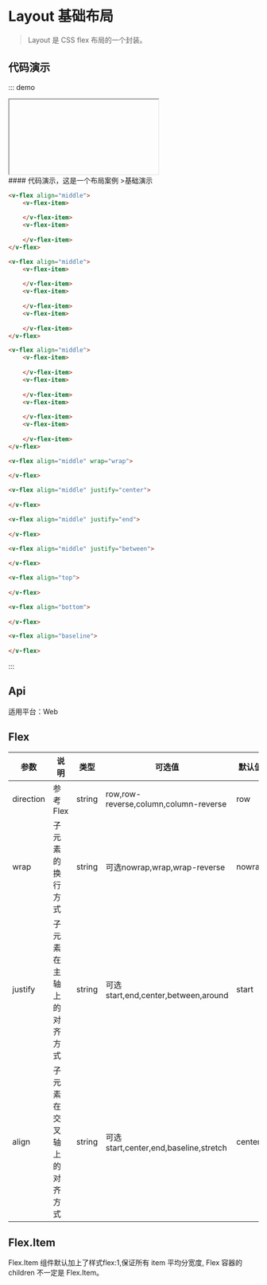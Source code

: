 # Layout 基础布局

>Layout 是 CSS flex 布局的一个封装。

## 代码演示
::: demo

<iframe>http://10.166.3.200:8080/demo.html#/flex</iframe>
<summary>
#### 代码演示，这是一个布局案例
>基础演示
</summary>

```html
<v-flex align="middle">
    <v-flex-item>
        
    </v-flex-item>
    <v-flex-item>
        
    </v-flex-item>
</v-flex>

<v-flex align="middle">
    <v-flex-item>
        
    </v-flex-item>
    <v-flex-item>
        
    </v-flex-item>
    <v-flex-item>
        
    </v-flex-item>
</v-flex>

<v-flex align="middle">
    <v-flex-item>
        
    </v-flex-item>
    <v-flex-item>
        
    </v-flex-item>
    <v-flex-item>
        
    </v-flex-item>
    <v-flex-item>
        
    </v-flex-item>
</v-flex>

<v-flex align="middle" wrap="wrap">
    
</v-flex>

<v-flex align="middle" justify="center">
    
</v-flex>

<v-flex align="middle" justify="end">
    
</v-flex>

<v-flex align="middle" justify="between">
    
</v-flex>

<v-flex align="top">
    
</v-flex>

<v-flex align="bottom">
    
</v-flex>

<v-flex align="baseline">
    
</v-flex>
```
:::

## Api

适用平台：Web

## Flex
| 参数      | 说明          | 类型      | 可选值                           | 默认值  |
|---------- |-------------- |---------- |-------------------------------- |-------- |
| direction | 参考Flex | string | row,row-reverse,column,column-reverse | row |
| wrap | 子元素的换行方式 | string | 可选nowrap,wrap,wrap-reverse | nowrap |
| justify | 子元素在主轴上的对齐方式 | string | 可选start,end,center,between,around | start |
| align | 子元素在交叉轴上的对齐方式 | string | 可选start,center,end,baseline,stretch | center |

## Flex.Item
Flex.Item 组件默认加上了样式flex:1,保证所有 item 平均分宽度, Flex 容器的 children 不一定是 Flex.Item。